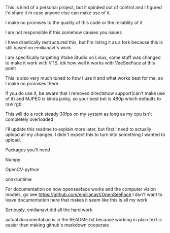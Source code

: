 This is kind of a personal project, but it spiraled out of control and I figured I'd share it in case anyone else can make use of it.

I make no promises to the quality of this code or the reliablity of it

I am not responsible if this somehow causes you issues

I have drastically restructured this, but I'm listing it as a fork because this is still based on emilianavt's work.

I am specifically targeting Vtube Studio on Linux, some stuff was changed to make it work with VTS, idk how well it works with VeeSeeFace at this point

This is also very much tuned to how I use it and what works best for me, so I make no promises there

If you do use it, be aware that I removed directshow support(can't make use of it) and MJPEG is kinda janky, so your best bet is 480p which defaults to raw rgb

This will do a rock steady 30fps on my system as long as my cpu isn't completely overloaded


I'll update this readme to explain more later, but first I need to actually upload all my changes. I didn't expect this to turn into something I wanted to upload. 

Packages you'll need

Numpy

OpenCV-python

onnxruntime


For documentation on how openseeface works and the computer vision models, go see https://github.com/emilianavt/OpenSeeFace
I don't want to leave documentation here that makes it seem like this is all my work


Seriously, emilianavt did all the hard work


actual documentation is in the README.txt because working in plain text is easier than making github's markdown cooperate
